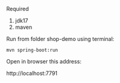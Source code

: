 Required
1. jdk17
2. maven

Run from folder shop-demo using terminal:

 `mvn spring-boot:run`

Open in browser this address:

http://localhost:7791

